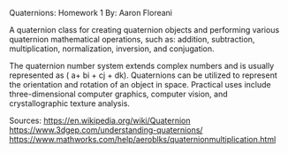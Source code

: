 Quaternions: Homework 1
By: Aaron Floreani

A quaternion class for creating quaternion objects and performing various quaternion mathematical operations, such as:
addition, subtraction, multiplication, normalization, inversion, and conjugation.

The quaternion number system extends complex numbers and is usually represented as ( a+ bi + cj + dk). Quaternions can be utilized to represent the orientation and rotation of an object in space. Practical uses include three-dimensional computer graphics, computer vision, and crystallographic texture analysis.

Sources: 
https://en.wikipedia.org/wiki/Quaternion
https://www.3dgep.com/understanding-quaternions/
https://www.mathworks.com/help/aeroblks/quaternionmultiplication.html
